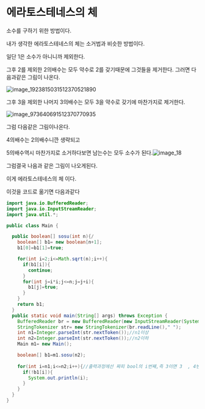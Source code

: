 # 에라토스테네스의 체
소수를 구하기 위한 방법이다.

내가 생각한 에라토스테네스의 체는 소거법과 비슷한 방법이다.

일단 1은 소수가 아니니까 제외한다.

그후 2를 제외한 2의배수는 모두 약수로 2를 갖기때문에 그것들을 제거한다. 그러면 다음과같은 그림이 나온다.

![image_1923815031512370521890](../images/%E1%84%8B%E1%85%A6%E1%84%85%E1%85%A1%E1%84%90%E1%85%A9%E1%84%89%E1%85%B3%E1%84%90%E1%85%A6%E1%84%82%E1%85%A6%E1%84%89%E1%85%B3%E1%84%8B%E1%85%B4%20%E1%84%8E%E1%85%A6/image_1923815031512370521890.png)

그후 3을 제외한 나머지 3의배수는 모두 3을 약수로 갖기에 마찬가지로 제거한다.

![image_973640691512370770935](../images/%E1%84%8B%E1%85%A6%E1%84%85%E1%85%A1%E1%84%90%E1%85%A9%E1%84%89%E1%85%B3%E1%84%90%E1%85%A6%E1%84%82%E1%85%A6%E1%84%89%E1%85%B3%E1%84%8B%E1%85%B4%20%E1%84%8E%E1%85%A6/image_973640691512370770935.png)

그럼 다음같은 그림이나온다.

4의배수는 2의배수니깐 생략되고

5의배수역시 마찬가지로 소거하다보면 남는수는 모두 소수가 된다.![image_18](../images/%E1%84%8B%E1%85%A6%E1%84%85%E1%85%A1%E1%84%90%E1%85%A9%E1%84%89%E1%85%B3%E1%84%90%E1%85%A6%E1%84%82%E1%85%A6%E1%84%89%E1%85%B3%E1%84%8B%E1%85%B4%20%E1%84%8E%E1%85%A6/image_18.png)

그럼결국 나음과 같은 그림이 나오게된다.

이게 에라토스테네스의 체 이다.



이것을 코드로 옮기면 다음과같다

```java
import java.io.BufferedReader;
import java.io.InputStreamReader;
import java.util.*;

public class Main {

  public boolean[] sosu(int n){/
    boolean[] b1= new boolean[n+1];
    b1[0]=b1[1]=true;

    for(int i=2;i<=Math.sqrt(n);i++){
      if(b1[i]){
        continue;
      }
      for(int j=i*i;j<=n;j=j+i){
        b1[j]=true;
      }
    }
    return b1;
  }
  public static void main(String[] args) throws Exception {
    BufferedReader br = new BufferedReader(new InputStreamReader(System.in));
    StringTokenizer str= new StringTokenizer(br.readLine()," ");
    int n1=Integer.parseInt(str.nextToken());//n1이상
    int n2=Integer.parseInt(str.nextToken());//n2이하
    Main m1= new Main();

    boolean[] b1=m1.sosu(n2);
    
    for(int i=n1;i<=n2;i++){//출력과정에선 짜피 bool의 i번째,즉 3이면 3  , 4번째면 4 , 우리는 n1부터 판별해야하니, n1~n2까지 포함해서 
      if(!b1[i]){
        System.out.println(i);
      }
    }
  }
}
```
